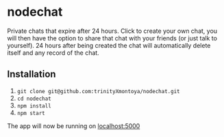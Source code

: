 nodechat
========

Private chats that expire after 24 hours. Click to create your own chat, you will then have the option to share that chat with your friends (or just talk to yourself). 24 hours after being created the chat will automatically delete itself and any record of the chat. 

## Installation

1. `git clone git@github.com:trinityXmontoya/nodechat.git`
2. `cd nodechat`
3. `npm install`
4. `npm start`

The app will now be running on [localhost:5000](http://localhost:5000/)

